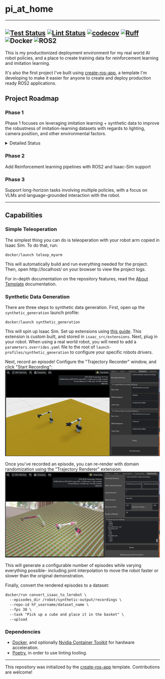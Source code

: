 # pi_at_home

---
[![Test Status](https://github.com/apockill/pi_at_home/workflows/Test/badge.svg)](https://github.com/apockill/pi_at_home/actions?query=workflow%3ATest)
[![Lint Status](https://github.com/apockill/pi_at_home/workflows/Lint/badge.svg)](https://github.com/apockill/pi_at_home/actions?query=workflow%3ALint)
[![codecov](https://codecov.io/gh/apockill/pi_at_home/branch/main/graph/badge.svg)](https://codecov.io/gh/apockill/pi_at_home)
[![Ruff](https://img.shields.io/endpoint?url=https://raw.githubusercontent.com/astral-sh/ruff/main/assets/badge/v2.json)](https://github.com/astral-sh/ruff)
![Docker](https://img.shields.io/badge/docker-%230db7ed.svg?logo=docker&logoColor=white)
![ROS2](https://img.shields.io/badge/ros-%230A0FF9.svg?logo=ros&logoColor=white)
---

This is my productionized deployment environment for my real world AI robot policies, 
and a place to create training data for reinforcement learning and imitation learning.

It's also the first project I've built using [create-ros-app](https://github.com/urbanmachine/create-ros-app),
a template I'm developing to make it easier for anyone to create and deploy production 
ready ROS2 applications.

## Project Roadmap
### Phase 1
Phase 1 focuses on leveraging imitation learning + synthetic data to improve the robustness
of imitation-learning datasets with regards to lighting, camera position, and other environmental
factors.

<details>
  <summary>Detailed Status</summary>

- [x] Develop a decent teleoperation interface for the MyArm M&C robot leader/follower arms
- [x] Add isaac-sim support for visualizing above arms
- [x] Learn how to use Replicator to multiplex trajectories of human demonstrations of robot tasks
      done in-simulation
- [x] Create dataset collection tools based on lerobot dataset format
  - [x] Play around, train, and test lerobot policies.
        Done: [Now available via this fork of lerobot](https://github.com/huggingface/lerobot/pull/506)
  - [x] Create isaac -> lerobot conversion scripts
- [ ] Validate synthetic data improves performance
  - [x] Collect a synthetic data dataset for cube->basket task
    - [x] Create STL Assets for cube and basket
    - [x] Add randomization for position and scale of ground plane (and other objects too)
    - [x] Move main-scene to isaac_src/scenes/cube-cup-task.scene and set it up with 25 preset positions
    - [x] record myself moving the robot IRL, and compare to the simulation when rendered @ 30fps
    - [x] Validate observation.state vs action latency (and direction of latency) matches real world captured datasets
         - Measured (with this project): 14 frames latency from action -> observation
         - Measured (with myarm lerobot branch): ~9 frames latency from action -> observation
    - [x] Validate frames are synced as expected, for example, when the robot starts moving in the opposite direction
         - Frames appear synced, however when compared to real-world footage there is a speed scaling issue...
    - [x] Validate "Replay episode" works as expected with episodes collected in Isaac Sim
    - [x] Investigate high latency in myarm loop (it is higher than in lerobot branch)
    - [x] Better calibrate robots so they match position in sim to real world
    - [x] Record position of articulator in sim, not just real robot joints
    - [x] Fix bug with myarm firmware where there's a singularity at the 0 point
    - [x] Actually collect 50 samples
    - [x] Sanity check a few episodes in the Lerobot visualizer before uploading
    - [x] Upload and start training
  - [x] Create a RobotProtocol that emulates latency and speed of my real robot
  - [ ] **In Progress**: Collect a small real dataset for cube->basket task
  - [ ] **In Progress**: Train a model on synthetic data, fine-tune on real data
  - [ ] Add ability to run lerobot models in isaac sim + ROS2
  - [ ] Train a model on real data]
  - [ ] Compare performance of model trained on synthetic data vs real data
- [ ] Create & Document easy workflows for:
  - [ ] Record demonstrations with **real le[dirview.py](../../../../../dirview.py)ader arm** and **simulation follower arm**
  - [x] Multiplex demonstrations using domain randomization, leveraging Replicator learnings above
  - [ ] Training models with mix of real and simulated data
- [ ] Benchmark the sim2real gap with this project, publicize results to open source community
- [ ] Add support for Koch arm and other open-source robot arm

</details>

### Phase 2
Add Reinforcement learning pipelines with ROS2 and Isaac-Sim support

### Phase 3
Support long-horizon tasks involving multiple policies, with a focus on VLMs and 
language-grounded interaction with the robot.

---

## Capabilities

### Simple Teleoperation
The simplest thing you can do is teleoperation with your robot arm copied in Isaac Sim.
To do that, run: 
```shell
docker/launch teleop_myarm
```
This will automatically build and run everything needed for the project.
Then, open http://localhost/ on your browser to view the project logs.

For in-depth documentation on the repository features, read the [About Template](docs/about_template.md) documentation.

### Synthetic Data Generation

There are three steps to synthetic data generation. First, open up the `synthetic_generation` launch profile:

```shell
docker/launch synthetic_generation
```

This will spin up Isaac Sim. Set up extensions using [this guide](docs/adding-custom-extensions.md).
This extension is custom built, and stored in `isaac_src/extensions`. Next, plug in your robot. When using a real world robot, you will need to add a `parameters.overrides.yaml` file to the 
root of `launch-profiles/synthetic_generation` to configure your specific robots drivers.

Next, record an episode! Configure the "Trajectory Recorder" window, and click "Start Recording":
![traj_recording.png](docs/static/traj_recording.png)

Once you've recorded an episode, you can re-render with domain randomization using the "Trajectory Renderer" extension:
![traj_replay.png](docs/static/traj_replay.png)

This will generate a configurable number of episodes while varying everything possible-
including joint interpolation to move the robot faster or slower than the original demonstration.

Finally, convert the rendered episodes to a dataset:
```shell
docker/run convert_isaac_to_lerobot \
  --episodes_dir /robot/synthetic-output/recordings \
  --repo-id hf_username/dataset_name \
  --fps 30 \
  --task "Pick up a cube and place it in the basket" \
  --upload
```

### Dependencies

- [Docker](https://docs.docker.com/get-docker/), and optionally [Nvidia Container Toolkit](https://docs.nvidia.com/datacenter/cloud-native/container-toolkit/latest/install-guide.html) for hardware acceleration.
- [Poetry](https://python-poetry.org/docs/), in order to use linting tooling.

---
This repository was initialized by the [create-ros-app](https://github.com/UrbanMachine/create-ros-app) template. Contributions are welcome!
